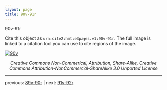 ```yaml
---
layout: page
title: 90v-91r
---
```


90v-91r

Cite this object as `urn:cite2:hmt:e3pages.v1:90v-91r`.  The full image is linked to a citation tool you can use to cite regions of the image.

[![90v](http://www.homermultitext.org/iipsrv?IIIF=/project/homer/pyramidal/deepzoom/hmt/e3bifolio/v1/E3_90v_91r.tif/full/800,/0/default.jpg)](http://www.homermultitext.org/ict2/?urn=urn:cite2:hmt:e3bifolio.v1:E3_90v_91r) 

<p style="text-align: center; font-style: italic;">Creative Commons Non-Commerical, Attribution, Share-Alike, Creative Commons Attribution-NonCommercial-ShareAlike 3.0 Unported License</p>

---

previous: [89v-90r](../89v-90r/) | next: [91v-92r](../91v-92r/)